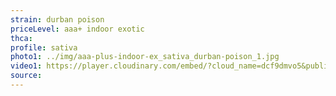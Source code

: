 ```yaml
---
strain: durban poison
priceLevel: aaa+ indoor exotic
thca:
profile: sativa
photo1: ../img/aaa-plus-indoor-ex_sativa_durban-poison_1.jpg
video1: https://player.cloudinary.com/embed/?cloud_name=dcf9dmvo5&public_id=aaa-plus-indoor-ex_sativa_durban_poison_janfbr&profile=flower
source:
---
```

